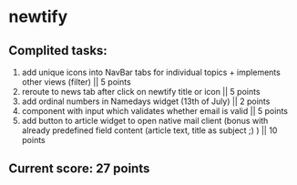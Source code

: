 # newtify

## Complited tasks:
1. add unique icons into NavBar tabs for individual topics + implements other views (filter) || 5 points
2. reroute to news tab after click on newtify title or icon || 5 points
3. add ordinal numbers in Namedays widget (13th of July) || 2 points
4. component with input which validates whether email is valid || 5 points
5. add button to article widget to open native mail client (bonus with already predefined field content (article text, title as subject ;) ) || 10 points

## Current score: 27 points
